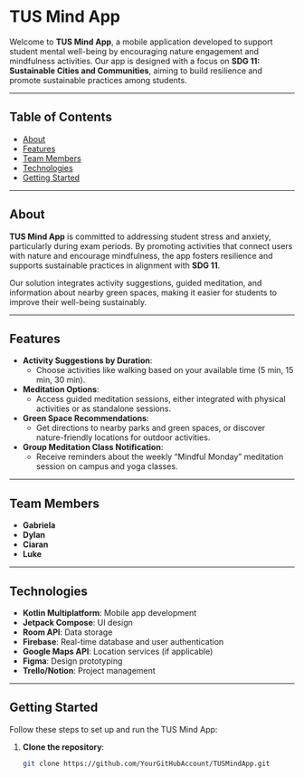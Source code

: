 # TUS Mind App

Welcome to **TUS Mind App**, a mobile application developed to support student mental well-being by encouraging nature engagement and mindfulness activities. Our app is designed with a focus on **SDG 11: Sustainable Cities and Communities**, aiming to build resilience and promote sustainable practices among students.

---

## <strong>Table of Contents</strong>
- <a href="#about">About</a>
- <a href="#features">Features</a>
- <a href="#team-members">Team Members</a>
- <a href="#technologies">Technologies</a>
- <a href="#getting-started">Getting Started</a>



---

## <a id="about"></a>About
**TUS Mind App** is committed to addressing student stress and anxiety, particularly during exam periods. By promoting activities that connect users with nature and encourage mindfulness, the app fosters resilience and supports sustainable practices in alignment with **SDG 11**. 

Our solution integrates activity suggestions, guided meditation, and information about nearby green spaces, making it easier for students to improve their well-being sustainably.

---

## <a id="features"></a>Features
- **Activity Suggestions by Duration**:
  - Choose activities like walking based on your available time (5 min, 15 min, 30 min).
- **Meditation Options**:
  - Access guided meditation sessions, either integrated with physical activities or as standalone sessions.
- **Green Space Recommendations**:
  - Get directions to nearby parks and green spaces, or discover nature-friendly locations for outdoor activities.
- **Group Meditation Class Notification**:
  - Receive reminders about the weekly “Mindful Monday” meditation session on campus and yoga classes.

---

## <a id="team-members"></a>Team Members
- **Gabriela**
- **Dylan**
- **Ciaran**
- **Luke**

---

## <a id="technologies"></a>Technologies
- **Kotlin Multiplatform**: Mobile app development
- **Jetpack Compose**: UI design
- **Room API**: Data storage
- **Firebase**: Real-time database and user authentication
- **Google Maps API**: Location services (if applicable)
- **Figma**: Design prototyping
- **Trello/Notion**: Project management

---

## <a id="getting-started"></a>Getting Started
Follow these steps to set up and run the TUS Mind App:

1. **Clone the repository**:
   ```bash
   git clone https://github.com/YourGitHubAccount/TUSMindApp.git


